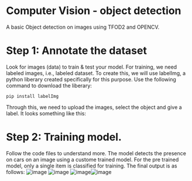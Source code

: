 # Computer Vision - object detection
A basic Object detection on images using TFOD2 and OPENCV.

# Step 1: Annotate the dataset
  
  Look for images (data) to train & test your model. For training, we need labeled images, i.e., labeled dataset. To create this, we will use labelImg, a python liberary created specifically for this purpose. Use the following command to download the liberary:
  
    pip install labelImg

  Through this, we need to upload the images, select the object and give a label. It looks something like this:
  

# Step 2: Training model.
Follow the code files to understand more.
The model detects the presence on cars on an image using a custome trained model. For the pre trained model, only a single item is classified for training.
The final output is as follows:
![image](https://user-images.githubusercontent.com/60610819/230354386-e587d4c0-e3d6-4efe-84db-f1da79583280.png)
![image](https://user-images.githubusercontent.com/60610819/230354344-07803abc-4113-43b0-8a6c-1ea2dcdf6bc0.png)
![image](https://user-images.githubusercontent.com/60610819/230354575-1d5372aa-fc5e-4471-92b4-fded9ec7e05e.png)![image](https://user-images.githubusercontent.com/60610819/230355100-01957dbc-83ff-47f0-b9a1-29acab19666f.png)
